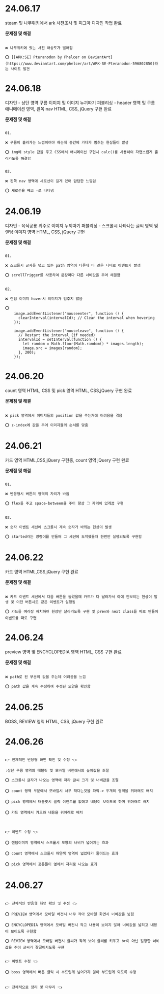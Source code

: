 # 24.06.17

steam 및 나무위키에서 ark 사전조사 및 피그마 디자인 작업 완료

**문제점 및 해결**

```

❌ 나무위키에 있는 사진 해상도가 떨어짐

⭕ [[ARK:SE] Pteranodon by Phelcer on DeviantArt](https://www.deviantart.com/phelcer/art/ARK-SE-Pteranodon-596802850)라는 사이트 발견

```

# 24.06.18

디자인 - 상단 영역 구름 이미지 및 이미지 누끼따기
퍼블리싱 - header 영역 및 구름 애니메이션 영역, 왼쪽 nav HTML, CSS, jQuery 구현 완료

**문제점 및 해결**

```

01.

❌ 구름이 흘러가는 느낌이여야 하는데 중간에 가다가 멈추는 현상들이 발생

⭕ img에 style 값을 주고 CSS에서 애니메이션 구현시 calc()를 사용하여 자연스럽게 흘러가도록 해결함


02.

❌ 왼쪽 nav 영역에 세로선이 길게 있어 답답한 느낌임

⭕ 세로선을 빼고 -로 나타냄

```

# 24.06.19

디자인 - 육식공룡 위주로 이미지 누끼따기
퍼블리싱 - 스크롤시 나타나는 글씨 영역 및 랜덤 이미지 영역 HTML, CSS, jQuery 구현

**문제점 및 해결**

```

01.

❌ 스크롤시 글자를 덮고 있는 path 영역이 다른데 다 같은 너비로 이벤트가 발생

⭕ scrollTrigger를 사용하여 문장마다 다른 너비값을 주어 해결함


02.

❌ 랜덤 이미지 hover시 이미지가 멈추지 않음

⭕
    image.addEventListener("mouseenter", function () {
      clearInterval(intervalId); // Clear the interval when hovering
    });
   
    image.addEventListener("mouseleave", function () {
      // Restart the interval (if needed)
      intervalId = setInterval(function () {
        let random = Math.floor(Math.random() * images.length);
        image.src = images[random];
      }, 200);
    });

```

# 24.06.20

count 영역 HTML, CSS 및 pick 영역 HTML, CSS,jQuery 구현 완료

**문제점 및 해결**

```

❌ pick 영역에서 이미지들의 position 값을 주는거에 어려움을 겪음

⭕ z-index에 값을 주어 이미지들의 순서를 맞춤

```

# 24.06.21

카드 영역 HTML,CSS,jQuery 구현중, count 영역 jQuery 구현 완료

**문제점 및 해결**

```

01.

❌ 반응형시 버튼의 영역의 자리가 바뀜

⭕ flex를 주고 space-between을 주어 항상 그 자리에 있게끔 구현


02.

❌ 숫자 이벤트 세션에 스크롤시 계속 숫자가 바뀌는 현상이 발생

⭕ started라는 명령어를 만들어 그 세션에 도착했을때 한번만 실행되도록 구현함

```

# 24.06.22

카드 영역 HTML,CSS,jQuery 구현 완료

**문제점 및 해결**

```

❌ 카드 이벤트 세션에서 다음 버튼을 눌렀을때 카드가 다 날라가서 아예 안보이는 현상이 발생 및 이전 버튼시도 같은 이벤트가 실행됨

⭕ 카드를 여러장 배치하여 한장만 날라가도록 구현 및 prev와 next class를 따로 만들어 이벤트를 따로 구현

```

# 24.06.24

preview 영역 및 ENCYCLOPEDIA 영역 HTML, CSS 구현 완료

**문제점 및 해결**

```

❌ path로 된 부분의 값을 주는데 어려움을 느낌

⭕ path 값을 계속 수정하여 수정된 모양을 확인함

```

# 24.06.25

BOSS, REVIEW 영역 HTML, CSS, jQuery 구현 완료

# 24.06.26

```

👉 전체적인 반응형 화면 확인 및 수정 👈

:상단 구름 영역의 태블릿 및 모바일 버전에서의 높이값을 조절

⭕ 스크롤시 글자가 나오는 영역에 따라 글씨 크기 및 너비값을 조절

⭕ count 영역 부분에서 모바일시 너무 작다는것을 파악-> 두개의 영역을 위아래로 배치

⭕ pick 영역에서 태블릿시 클릭 이벤트를 없애고 내용이 보이도록 하며 위아래로 배치

⭕ 카드 영역에서 카드와 내용을 위아래로 배치



👉 이벤트 수정 👈

⭕ 랜덤이미지 영역에서 스크롤시 모양의 너비가 넓어지는 효과

⭕ count 영역에서 스크롤시 하얀색 영역이 넓었다가 줄어드는 효과
 
⭕ pick 영역에서 공룡들이 옆에서 자리로 나오는 효과

```

# 24.06.27

```

👉 전체적인 반응형 화면 확인 및 수정 👈

⭕ PREVIEW 영역에서 모바일 버전시 너무 작아 모바일 화면시 너비값을 넓힘

⭕ ENCYCLOPEDIA 영역에서 모바일 버전시 작고 내용이 보이지 않아 너비값을 넓히고 내용이 보이도록 구현함

⭕ REVIEW 영역에서 모바일 버전시 글씨가 작게 보여 글씨를 키우고 br이 아닌 일정한 너비값을 주어 글씨가 잘떨어지도록 구현


👉 이벤트 수정 👈

⭕ boss 영역에서 버튼 클릭 시 부드럽게 넘어가지 않아 부드럽게 되도록 수정


👉 전체적으로 정리 및 마무리 👈

```
